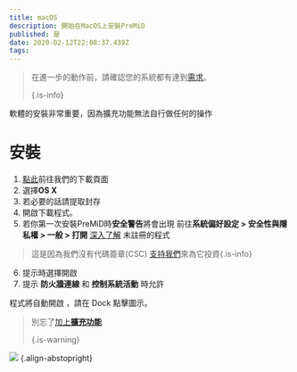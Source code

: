 ```yaml
---
title: macOS
description: 開始在MacOS上安裝PreMiD
published: 是
date: 2020-02-12T22:08:37.439Z
tags:
---
```


> 在進一步的動作前，請確認您的系統都有達到[需求](/install/requirements)。 
> 
> {.is-info}

軟體的安裝非常重要，因為擴充功能無法自行做任何的操作

# 安裝
1. [點此](https://premid.app/downloads)前往我們的下載頁面
2. 選擇**OS X**
3. 若必要的話請提取封存
4. 開啟下載程式。
5. 若你第一次安裝PreMiD時**安全警告**將會出現 前往**系統偏好設定 **>** 安全性與隱私權 **>** 一般 **>** 打開** [深入了解](https://support.apple.com/guide/mac-help/open-a-mac-app-from-an-unidentified-developer-mh40616/mac) 未註冊的程式
> 這是因為我們沒有代碼簽章(CSC) [支持我們](https://www.patreon.com/Timeraa)來為它投資{.is-info}
6. 提示時選擇開啟
7. 提示 **防火牆連線** 和 **控制系統活動** 時允許

程式將自動開啟 ，請在 Dock 點擊圖示。

> 別忘了[加上**擴充功能**](/install) 
> 
> {.is-warning}

![](https://img.icons8.com/color/2x/mac-logo.png) {.align-abstopright}